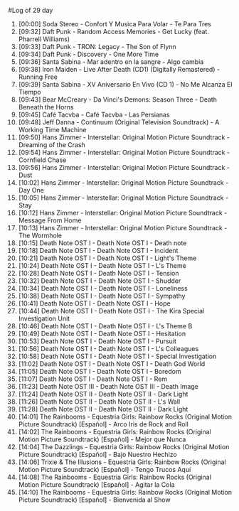 #Log of 29 day

1. [00:00] Soda Stereo - Confort Y Musica Para Volar - Te Para Tres
1. [09:32] Daft Punk - Random Access Memories - Get Lucky (feat. Pharrell Williams)
1. [09:33] Daft Punk - TRON: Legacy - The Son of Flynn
1. [09:34] Daft Punk - Discovery - One More Time
1. [09:36] Santa Sabina - Mar adentro en la sangre - Algo cambia
1. [09:38] Iron Maiden - Live After Death (CD1) (Digitally Remastered) - Running Free
1. [09:39] Santa Sabina - XV Aniversario En Vivo (CD 1) - No Me Alcanza El Tiempo
1. [09:43] Bear McCreary - Da Vinci's Demons: Season Three - Death Beneath the Horns
1. [09:45] Café Tacvba - Café Tacvba - Las Persianas
1. [09:48] Jeff Danna - Continuum (Original Television Soundtrack) - A Working Time Machine
1. [09:50] Hans Zimmer - Interstellar: Original Motion Picture Soundtrack - Dreaming of the Crash
1. [09:54] Hans Zimmer - Interstellar: Original Motion Picture Soundtrack - Cornfield Chase
1. [09:56] Hans Zimmer - Interstellar: Original Motion Picture Soundtrack - Dust
1. [10:02] Hans Zimmer - Interstellar: Original Motion Picture Soundtrack - Day One
1. [10:05] Hans Zimmer - Interstellar: Original Motion Picture Soundtrack - Stay
1. [10:12] Hans Zimmer - Interstellar: Original Motion Picture Soundtrack - Message From Home
1. [10:13] Hans Zimmer - Interstellar: Original Motion Picture Soundtrack - The Wormhole
1. [10:15] Death Note OST I - Death Note OST I - Death note
1. [10:18] Death Note OST I - Death Note OST I - Incident
1. [10:21] Death Note OST I - Death Note OST I - Light's Theme
1. [10:24] Death Note OST I - Death Note OST I - L's Theme
1. [10:28] Death Note OST I - Death Note OST I - Tension
1. [10:32] Death Note OST I - Death Note OST I - Shudder
1. [10:34] Death Note OST I - Death Note OST I - Loneliness
1. [10:38] Death Note OST I - Death Note OST I - Sympathy
1. [10:41] Death Note OST I - Death Note OST I - Hope
1. [10:44] Death Note OST I - Death Note OST I - The Kira Special Investigation Unit
1. [10:46] Death Note OST I - Death Note OST I - L's Theme B
1. [10:49] Death Note OST I - Death Note OST I - Hesitation
1. [10:53] Death Note OST I - Death Note OST I - Pursuit
1. [10:56] Death Note OST I - Death Note OST I - L's Colleagues
1. [10:58] Death Note OST I - Death Note OST I - Special Investigation
1. [11:02] Death Note OST I - Death Note OST I - Death God World
1. [11:05] Death Note OST I - Death Note OST I - Boredom
1. [11:07] Death Note OST I - Death Note OST I - Rem
1. [11:23] Death Note OST III - Death Note OST III - Death Image
1. [11:24] Death Note OST II - Death Note OST II - Dark Light
1. [11:26] Death Note OST II - Death Note OST II - L's Wall
1. [11:28] Death Note OST II - Death Note OST II - Dark Light
1. [14:01] The Rainbooms - Equestria Girls: Rainbow Rocks (Original Motion Picture Soundtrack) [Español] - Arco Iris de Rock and Roll
1. [14:02] The Rainbooms - Equestria Girls: Rainbow Rocks (Original Motion Picture Soundtrack) [Español] - Mejor que Nunca
1. [14:04] The Dazzlings - Equestria Girls: Rainbow Rocks (Original Motion Picture Soundtrack) [Español] - Bajo Nuestro Hechizo
1. [14:06] Trixie & The Illusions - Equestria Girls: Rainbow Rocks (Original Motion Picture Soundtrack) [Español] - Tengo Trucos Aquí
1. [14:08] The Rainbooms - Equestria Girls: Rainbow Rocks (Original Motion Picture Soundtrack) [Español] - Agitar la Cola
1. [14:10] The Rainbooms - Equestria Girls: Rainbow Rocks (Original Motion Picture Soundtrack) [Español] - Bienvenida al Show
